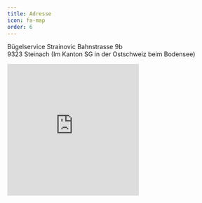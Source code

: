 ```yaml
---
title: Adresse
icon: fa-map
order: 6
---
```

Bügelservice Strainovic
Bahnstrasse 9b  
9323 Steinach 
(Im Kanton SG in der Ostschweiz beim Bodensee)

<iframe src="https://www.google.com/maps/embed?pb=!1m18!1m12!1m3!1d2695.437177799323!2d9.441135151249098!3d47.500876679075446!2m3!1f0!2f0!3f0!3m2!1i1024!2i768!4f13.1!3m3!1m2!1s0x479b1cf2d3e32e4f%3A0x1c5e9c8157f48ace!2sBahnstrasse+9B%2C+9323+Steinach!5e0!3m2!1sde!2sch!4v1525759521630" width="300" height="300" frameborder="0" style="border:0" allowfullscreen></iframe>
